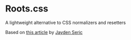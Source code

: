 # Roots.css
A lightweight alternative to CSS normalizers and resetters

Based on [this article](http://jaydenseric.com/blog/forget-normalize-or-resets-lay-your-own-css-foundation) by [Jayden Seric](https://github.com/jaydenseric)
